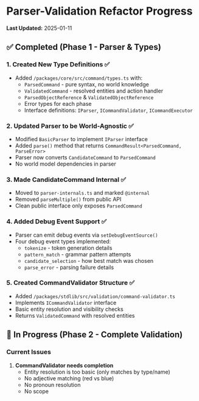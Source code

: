 # Parser-Validation Refactor Progress

**Last Updated:** 2025-01-11

## ✅ Completed (Phase 1 - Parser & Types)

### 1. Created New Type Definitions ✅
- Added `/packages/core/src/command/types.ts` with:
  - `ParsedCommand` - pure syntax, no world knowledge
  - `ValidatedCommand` - resolved entities and action handler
  - `ParsedObjectReference` & `ValidatedObjectReference`
  - Error types for each phase
  - Interface definitions: `IParser`, `ICommandValidator`, `ICommandExecutor`

### 2. Updated Parser to be World-Agnostic ✅
- Modified `BasicParser` to implement `IParser` interface
- Added `parse()` method that returns `CommandResult<ParsedCommand, ParseError>`
- Parser now converts `CandidateCommand` to `ParsedCommand`
- No world model dependencies in parser

### 3. Made CandidateCommand Internal ✅
- Moved to `parser-internals.ts` and marked `@internal`
- Removed `parseMultiple()` from public API
- Clean public interface only exposes `ParsedCommand`

### 4. Added Debug Event Support ✅
- Parser can emit debug events via `setDebugEventSource()`
- Four debug event types implemented:
  - `tokenize` - token generation details
  - `pattern_match` - grammar pattern attempts
  - `candidate_selection` - how best match was chosen
  - `parse_error` - parsing failure details

### 5. Created CommandValidator Structure ✅
- Added `/packages/stdlib/src/validation/command-validator.ts`
- Implements `ICommandValidator` interface
- Basic entity resolution and visibility checks
- Returns `ValidatedCommand` with resolved entities

## 🚧 In Progress (Phase 2 - Complete Validation)

### Current Issues
1. **CommandValidator needs completion**
   - Entity resolution is too basic (only matches by type/name)
   - No adjective matching (red vs blue)
   - No pronoun resolution
   - No scope